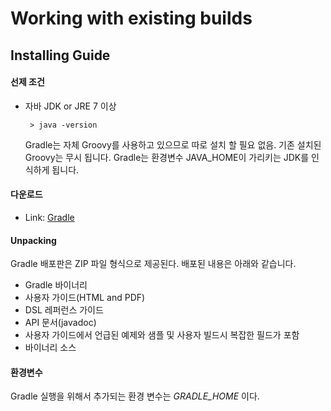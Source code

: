 Working with existing builds
============================

Installing Guide
----------------

#### 선제 조건

-	자바 JDK or JRE 7 이상

	<code> > java -version</code>

	Gradle는 자체 Groovy를 사용하고 있으므로 따로 설치 할 필요 없음. 기존 설치된 Groovy는 무시 됩니다. Gradle는 환경변수 JAVA_HOME이 가리키는 JDK를 인식하게 됩니다.

#### 다운로드

-	Link: [Gradle](https://gradle.org/gradle-download/?_ga=1.189349292.625007235.1481683464)

#### Unpacking

Gradle 배포판은 ZIP 파일 형식으로 제공된다. 배포된 내용은 아래와 같습니다.

-	Gradle 바이너리
-	사용자 가이드(HTML and PDF)
-	DSL 레퍼런스 가이드
-	API 문서(javadoc)
-	사용자 가이드에서 언급된 예제와 샘플 및 사용자 빌드시 복잡한 필드가 포함
-	바이너리 소스

#### 환경변수

Gradle 실행을 위해서 추가되는 환경 변수는 *GRADLE_HOME* 이다.
